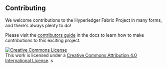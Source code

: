 ## Contributing

We welcome contributions to the Hyperledger Fabric Project in many forms, and
there's always plenty to do! 

Please visit the 
[contributors guide](http://mcc-github-blockchain.readthedocs.io/en/latest/CONTRIBUTING.html) in the 
docs to learn how to make contributions to this exciting project.

<a rel="license" href="http://creativecommons.org/licenses/by/4.0/"><img alt="Creative Commons License" style="border-width:0" src="https://i.creativecommons.org/l/by/4.0/88x31.png" /></a><br />This work is licensed under a <a rel="license" href="http://creativecommons.org/licenses/by/4.0/">Creative Commons Attribution 4.0 International License</a>.
s
